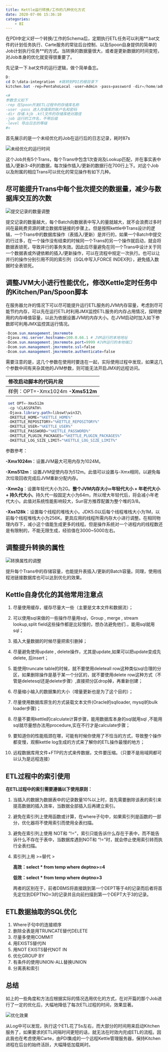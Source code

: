 ```yaml
---
title: Kettle运行转换/工作的几种优化方式
date: 2020-07-06 15:36:10
categories:
	- BI
---
```


在PDI中定义好一个转换/工作的Schema后，定期执行ETL任务可以利用**.bat文件的计划任务执行、Carte服务的常驻后台控制、以及Spoon自身提供的简单的Job计划执行任务**的方式。当转换的数据量很大，或者是更新数据的时间变短，对Job本身的优化就变得很重要了。

先记录一下.bat文件的运行逻辑，做个简单备忘。

```powershell
D:
cd D:\data-integration  #跳转到PDI的根目录下
kitchen.bat -rep=PentahoLocal -user=Admin -pass=password -dir=/home/admin -job=testJob1 -level=basic>D:\JOB.log		#携带参数启动kitchen,存储库的位置在Pentaho Server中

<#
参数含义如下
-rep 在Spoon开发ETL过程中的存储库名称
-user -pass 进入存储库的账户名和密码
-dir 存储.kjb .ktl文件的存储库绝对路径
-job 运行的工作名，不带后缀
-level 导出日志的等级
#>
```



首先展示的是一个未经优化的Job在运行后的日志记录，耗时87s

![未经优化的运行时间](https://656e-env-iybewaod-1257393063.tcb.qcloud.la/_posts/post3/1.png)

这个Job共有5个Trans，每个Trans中包含1次查询及Lookup匹配，并在事实表中插入/更新3-4列的数据，每次操作插入/更新的数据行在700行上下。对这个Job以及附属的相应Trans可以优化的常见操作有如下几种。

## 尽可能提升Trans中每个批次提交的数据量，减少与数据库交互的次数

![提交记录的数量调整](https://656e-env-iybewaod-1257393063.tcb.qcloud.la/_posts/post3/2.png)

提交记录的数量越大，每个Batch向数据表中写入的量就越大，就不会浪费过多时间在最耗费资源的建立数据库链接的步骤上。但是按照kettle中Trans设计的逻辑，一个Trans中的数据库操作（表插入/更新）是并行的，如果一个Batch中提交的行过多，在一个操作没有结束的时候同一个Trans的另一个操作就启动，就会将数据表锁死，导致并行的事务失效。因此应尽量避免在同一个Trans中设计关于同一个数据表或外键依赖的插入/更新操作，可以在流程中规定一次执行。也可以让并行的操作分别引用不同的索引列（SQL中写入FORCE INDEX列），避免插入数据时全表锁死。

## 调整JVM大小进行性能优化，修改Kettle定时任务中的Kitchen/Pan/Spoon脚本

在服务器允许的情况下可以尽可能提升运行ETL服务的JVM内存容量，考虑到尽可能节约内存，可以先在运行ETL时利用JMX监控ETL服务的内存占用情况，探明使用的内存峰值容量，以此为依据设置JVM的内存大小。在JVM启动时加入如下参数即可利用JMX监控其运行情况。

``` powershell
-Dcom.sun.management.jmxremote
-Djava.rmi.server.hostname=100.0.66.1 # JVM运行的本地地址
-Dcom.sun.management.jmxremote.port=9999 #JVM运行的本地端口
-Dcom.sun.management.jmxremote.ssl=false
-Dcom.sun.management.jmxremote.authenticate=false
```

 需要注意的是，这几个参数在使用时要连在一起，实际使用过程中发现，如果这几个参数中间有夹杂其他的JVM参数，则可能无法开启JMX的远程访问。 

| 修改启动脚本的代码片段           |
| :------------------------------- |
| 样例：OPT=-Xmx1024m **-Xms512m** |

``` powershell
 set OPT=-Xmx512m 
 -cp %CLASSPATH% 
 -Djava.library.path=libswt\win32\ 
 -DKETTLE_HOME="%KETTLE_HOME%" 
 -DKETTLE_REPOSITORY="%KETTLE_REPOSITORY%" 
 -DKETTLE_USER="%KETTLE_USER%" 
 -DKETTLE_PASSWORD="%KETTLE_PASSWORD%" 
 -DKETTLE_PLUGIN_PACKAGES="%KETTLE_PLUGIN_PACKAGES%" 
 -DKETTLE_LOG_SIZE_LIMIT="%KETTLE_LOG_SIZE_LIMIT%"
```

参数参考：

**-Xmx1024m**：设置JVM最大可用内存为1024M。 

 **-Xms512m**：设置JVM促使内存为512m。此值可以设置与-Xmx相同，以避免每次垃圾回收完成后JVM重新分配内存。  

**-Xmn2g**：设置年轻代大小为2G。**整个JVM内存大小=年轻代大小 + 年老代大小 + 持久代大小**。持久代一般固定大小为64m，所以增大年轻代后，将会减小年老代大小。此值对系统性能影响较大，Sun官方推荐配置为整个堆的3/8。  

**-Xss128k**：设置每个线程的堆栈大小。JDK5.0以后每个线程堆栈大小为1M，以前每个线程堆栈大小为256K。更具应用的线程所需内存大小进行调整。在相同物理内存下，减小这个值能生成更多的线程。但是操作系统对一个进程内的线程数还是有限制的，不能无限生成，经验值在3000~5000左右。

## 调整提升转换的属性

![转换属性的调整](https://656e-env-iybewaod-1257393063.tcb.qcloud.la/_posts/post3/3.png)

提升每个Trans中的存储容量，也能提升表插入/更新的Batch容量。同理，使用线程池链接数据库也可以达到优化的效果。

## Kettle自身优化的其他常用注意点

1. 尽量使用缓存，缓存尽量大一些（主要是文本文件和数据流）；

2. 可以使用sql来做的一些操作尽量用sql，Group , merge , stream lookup,split field这些操作都是比较慢的，想办法避免他们.，能用sql就用sql；

3. 插入大量数据的时候尽量把索引删掉；

4. 尽量避免使用update , delete操作，尤其是update,如果可以把update变成先delete,  后insert；

5. 能使用truncate table的时候，就不要使用deleteall row这种类似sql合理的分区，如果删除操作是基于某一个分区的，就不要使用delete row这种方式（不管是deletesql还是delete步骤）,直接把分区drop掉，再重新创建；

6. 尽量缩小输入的数据集的大小（增量更新也是为了这个目的）；

7. 尽量使用数据库原生的方式装载文本文件(Oracle的sqlloader, mysql的bulk loader步骤)；

8. 尽量不要用kettle的calculate计算步骤，能用数据库本身的sql就用sql ,不能用sql就尽量想办法用procedure,实在不行才是calculate步骤；

9. 要知道你的性能瓶颈在哪，可能有时候你使用了不恰当的方式，导致整个操作都变慢，观察kettle log生成的方式来了解你的ETL操作最慢的地方；

10. 远程数据库用文件+FTP的方式来传数据，文件要压缩。（只要不是局域网都可以认为是远程连接）

## ETL过程中的索引使用

**在ETL过程中的索引需要遵循以下使用原则：**

1. 当插入的数据为数据表中的记录数量10%以上时，首先需要删除该表的索引来提高数据的插入效率，当数据全部插入后再建立索引。

2. 避免在索引列上使用函数或计算，在where子句中，如果索引列是函数的一部分，优化器将不使用索引而使用全表扫描。

3. 避免在索引列上使用 NOT和 “!=”，索引只能告诉什么存在于表中，而不能告诉什么不存在于表中，当数据库遇到NOT和 “!=”时，就会停止使用索引转而执行全表扫描。

4. 索引列上用 >=替代 >

   **高效：select * from temp where deptno>=4**

   **低效：select * from temp where deptno>3**

   两者的区别在于，前者DBMS将直接跳到第一个DEPT等于4的记录而后者将首先定位到DEPTNO=3的记录并且向前扫描到第一个DEPT大于3的记录。

## ETL数据抽取的SQL优化

1. Where子句中的连接顺序
2. 删除全表是用TRUNCATE替代DELETE
3. 尽量多使用COMMIT
4. 用EXISTS替代IN
5. 用NOT EXISTS替代NOT IN
6. 优化GROUP BY
7. 有条件的使用UNION-ALL替换UNION
8. 分离表和索引

## 总结

如上的一些角度和方法应根据实际的情况选用优化的方式，在对开篇的那个Job进行了一定的优化后，大幅地降低了每次ETL过程的时间，效果显著。

![优化效果](https://656e-env-iybewaod-1257393063.tcb.qcloud.la/_posts/post3/4.png)

从Log中可以发现，执行这个ETL花了5s左右，而大部分的时间用来启动Kitchen服务了，如果要求的ETL间隔时间更短的话，就无法在时效内完成ETL的流程。因此我也在考虑使用Carte，由PDI集成的一个远程Kettle管理服务器，保持Kitchen进程在后台的始终活跃，大幅降低加载耗时。